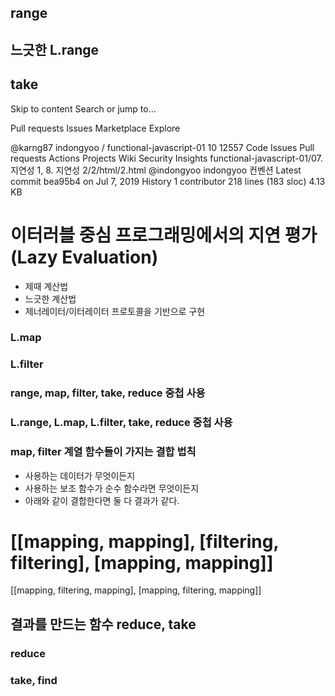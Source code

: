 <script src="../lib/fx.js"></script>

## range

<script>
  var add = (a, b) => a + b;

  const range = l => {
    let i = -1;
    let res = [];
    while (++i < l) {
      res.push(i);
    }
    return res;
  };

  var list = range(4);
  log(list);
  log(reduce(add, list));
</script>

## 느긋한 L.range

<script>
  const L = {};
  L.range = function* (l) {
    let i = -1;
    while (++i < l) {
      yield i;
    }
  };

  var list = L.range(4);
  log(list);
  log(reduce(add, list));
</script>

<script>
  function test(name, time, f) {
    console.time(name);
    while (time--) f();
    console.timeEnd(name);
  }

  // test('range', 10, () => reduce(add, range(1000000)));
  // test('L.range', 10, () => reduce(add, L.range(1000000)));
  console.clear();
</script>

## take

<script>
  const take = curry((l, iter) => {
    let res = [];
    for (const a of iter) {
      res.push(a);
      if (res.length == l) return res;
    }
    return res;
  });
  console.time('');
  go(
    range(10000),
    take(5),
    reduce(add),
    log);
  console.timeEnd('');

  console.time('');
  go(
    L.range(10000),
    take(5),
    reduce(add),
    log);
  console.timeEnd('');
</script>
Skip to content
Search or jump to…

Pull requests
Issues
Marketplace
Explore
 
@karng87 
indongyoo
/
functional-javascript-01
10
12557
Code
Issues
Pull requests
Actions
Projects
Wiki
Security
Insights
functional-javascript-01/07. 지연성 1, 8. 지연성 2/2/html/2.html
@indongyoo
indongyoo 컨벤션
Latest commit bea95b4 on Jul 7, 2019
 History
 1 contributor
218 lines (183 sloc)  4.13 KB
 
<script src="../lib/fx.js"></script>

# 이터러블 중심 프로그래밍에서의 지연 평가 (Lazy Evaluation)
- 제때 계산법
- 느긋한 계산법
- 제너레이터/이터레이터 프로토콜을 기반으로 구현

### L.map

<script>
  // L.map = function *(f, iter) {
  //   for (const a of iter) yield f(a);
  // };
  // var it = L.map(a => a + 10, [1, 2, 3]);
  // log(it.next());
  // log(it.next());
  // log(it.next());
</script>

### L.filter

<script>
  // L.filter = function *(f, iter) {
  //   for (const a of iter) if (f(a)) yield a;
  // };
  // var it = L.filter(a => a % 2, [1, 2, 3, 4]);
  // log(it.next());
  // log(it.next());
  // log(it.next());
</script>


### range, map, filter, take, reduce 중첩 사용

<script>
  const range = l => {
    let i = -1;
    let res = [];
    while (++i < l) {
      res.push(i);
    }
    return res;
  };

  const map = curry((f, iter) => {
    let res = [];
    iter = iter[Symbol.iterator]();
    let cur;
    while (!(cur = iter.next()).done) {
      const a = cur.value;
      res.push(f(a));
    }
    return res;
  });

  const filter = curry((f, iter) => {
    let res = [];
    iter = iter[Symbol.iterator]();
    let cur;
    while (!(cur = iter.next()).done) {
      const a = cur.value;
      if (f(a)) res.push(a);
    }
    return res;
  });

  const take = curry((l, iter) => {
    let res = [];
    iter = iter[Symbol.iterator]();
    let cur;
    while (!(cur = iter.next()).done) {
      const a = cur.value;
      res.push(a);
      if (res.length == l) return res;
    }
    return res;
  });

  const reduce = curry((f, acc, iter) => {
    if (!iter) {
      iter = acc[Symbol.iterator]();
      acc = iter.next().value;
    } else {
      iter = iter[Symbol.iterator]();
    }
    let cur;
    while (!(cur = iter.next()).done) {
      const a = cur.value;
      acc = f(acc, a);
    }
    return acc;
  });

  // console.time('');
  // go(range(100000),
  //   map(n => n + 10),
  //   filter(n => n % 2),
  //   take(10),
  //   log);
  // console.timeEnd('');
</script>

### L.range, L.map, L.filter, take, reduce 중첩 사용

<script>
  L.range = function* (l) {
    let i = -1;
    while (++i < l) {
      yield i;
    }
  };

  L.map = curry(function* (f, iter) {
    iter = iter[Symbol.iterator]();
    let cur;
    while (!(cur = iter.next()).done) {
      const a = cur.value;
      yield f(a);
    }
  });

  L.filter = curry(function* (f, iter) {
    iter = iter[Symbol.iterator]();
    let cur;
    while (!(cur = iter.next()).done) {
      const a = cur.value;
      if (f(a)) {
        yield a;
      }
    }
  });

  // [0, 1, 2, 3, 4, 5, 6, 7, 8...]
  // [10, 11, 12, ...]
  // [11, 13, 15 ..]
  // [11, 13]
  //
  // [0    [1
  // 10     11
  // false]  true]
  //

  // console.time('L');
  // go(L.range(Infinity),
  //   L.map(n => n + 10),
  //   L.filter(n => n % 2),
  //   take(10),
  //   log);
  // console.timeEnd('L');
</script>

### map, filter 계열 함수들이 가지는 결합 법칙

- 사용하는 데이터가 무엇이든지
- 사용하는 보조 함수가 순수 함수라면 무엇이든지
- 아래와 같이 결합한다면 둘 다 결과가 같다.

[[mapping, mapping], [filtering, filtering], [mapping, mapping]]
=
[[mapping, filtering, mapping], [mapping, filtering, mapping]]


## 결과를 만드는 함수 reduce, take

### reduce

<script>
  L.entries = function* (obj) {
    for (const k in obj) yield [k, obj[k]];
  };

  const join = curry((sep = ',', iter) =>
    reduce((a, b) => `${a}${sep}${b}`, iter));

  const queryStr = pipe(
    L.entries,
    L.map(([k, v]) => `${k}=${v}`),
    join('&'));

  log(queryStr({limit: 10, offset: 10, type: 'notice'}));

  // function *a() {
  //   yield 10;
  //   yield 11;
  //   yield 12;
  //   yield 13;
  // }
  //
  // log(join(' - ', a()));
</script>

### take, find

<script>
  const users = [
    {age: 32},
    {age: 31},
    {age: 37},
    {age: 28},
    {age: 25},
    {age: 32},
    {age: 31},
    {age: 37}
  ];

  const find = curry((f, iter) => go(
    iter,
    L.filter(f),
    take(1),
    ([a]) => a));

  log(find(u => u.age < 30)(users));

  go(users,
    L.map(u => u.age),
    find(n => n < 30),
    log);
</script>
<script src="../lib/fx.js"></script>
<script>
  // ## L.map + take로 map 만들기

  L.map = curry(function* (f, iter) {
    for (const a of iter) {
      yield f(a);
    }
  });

  const takeAll = take(Infinity);

  const map = curry(pipe(L.map, takeAll));

  log(map(a => a + 10, L.range(4)));

  // ## L.filter + take로 filter 만들기

  L.filter = curry(function* (f, iter) {
    for (const a of iter) {
      if (f(a)) yield a;
    }
  });

  const filter = curry(pipe(L.filter, takeAll));

  log(filter(a => a % 2, range(4)));
</script>
